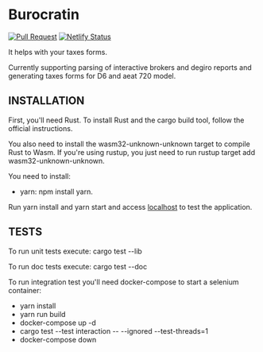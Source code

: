 # Burocratin

[![Pull Request](https://github.com/vaijira/burocratin/actions/workflows/main.yml/badge.svg?branch=main)](https://github.com/vaijira/burocratin/actions/workflows/main.yml)
[![Netlify Status](https://api.netlify.com/api/v1/badges/6ec7c27a-fb07-46b8-afab-07a009a40e96/deploy-status)](https://app.netlify.com/sites/upbeat-minsky-6ecee4/deploys)

It helps with your taxes forms.

Currently supporting parsing of interactive brokers and degiro reports and generating taxes forms for D6 and aeat 720 model.

## INSTALLATION

First, you'll need Rust. To install Rust and the cargo build tool, follow the official instructions.

You also need to install the wasm32-unknown-unknown target to compile Rust to Wasm. If you're using rustup, you just need to run rustup target add wasm32-unknown-unknown.

You need to install:

* yarn: npm install yarn.

Run yarn install and yarn start and access [localhost](http://localhost:10001) to test the application.

## TESTS

To run unit tests execute: cargo test --lib

To run doc tests execute: cargo test --doc

To run integration test you'll need docker-compose to start a selenium container:

* yarn install
* yarn run build
* docker-compose up -d
* cargo test --test interaction -- --ignored --test-threads=1
* docker-compose down
